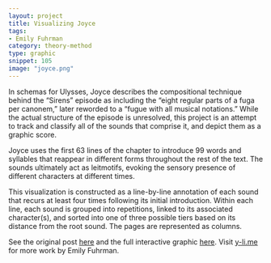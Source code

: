 ```yaml
---
layout: project
title: Visualizing Joyce
tags:
- Emily Fuhrman
category: theory-method
type: graphic
snippet: 105
image: "joyce.png"
---
```


In schemas for Ulysses, Joyce describes the compositional technique behind the “Sirens” episode as including the “eight regular parts of a fuga per canonem,” later reworded to a “fugue with all musical notations.” While the actual structure of the episode is unresolved, this project is an attempt to track and classify all of the sounds that comprise it, and depict them as a graphic score.

Joyce uses the first 63 lines of the chapter to introduce 99 words and syllables that reappear in different forms throughout the rest of the text. The sounds ultimately act as leitmotifs, evoking the sensory presence of different characters at different times.

This visualization is constructed as a line-by-line annotation of each sound that recurs at least four times following its initial introduction. Within each line, each sound is grouped into repetitions, linked to its associated character(s), and sorted into one of three possible tiers based on its distance from the root sound. The pages are represented as columns.

See the original post [here](http://y-li.me/projects/201406-joyce-ulysses-sirens-redux.php) and the full interactive graphic [here](http://y-li.me/x/sirens/). Visit [y-li.me](http://y-li.me/) for more work by Emily Fuhrman.
